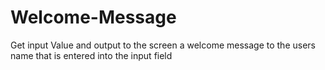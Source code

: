 # Welcome-Message
Get input Value and output to the screen a welcome message to the users name that is entered into the input field
